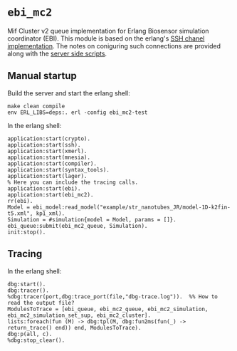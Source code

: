 # `ebi_mc2`

Mif Cluster v2 queue implementation for Erlang Biosensor simulation coordinator (EBI).
This module is based on the erlang's [SSH chanel implementation][1]. The notes on
coniguring such connections are provided along with the [server side scripts][2].


## Manual startup

Build the server and start the erlang shell:

    make clean compile
    env ERL_LIBS=deps:. erl -config ebi_mc2-test

In the erlang shell:

    application:start(crypto).
    application:start(ssh).
    application:start(xmerl).
    application:start(mnesia).
    application:start(compiler).
    application:start(syntax_tools).
    application:start(lager).
    % Here you can include the tracing calls.
    application:start(ebi).
    application:start(ebi_mc2).
    rr(ebi).
    Model = ebi_model:read_model("example/str_nanotubes_JR/model-1D-k2fin-t5.xml", kp1_xml).
    Simulation = #simulation{model = Model, params = []}.
    ebi_queue:submit(ebi_mc2_queue, Simulation).
    init:stop().


## Tracing

In the erlang shell:

    dbg:start().
    dbg:tracer().
    %dbg:tracer(port,dbg:trace_port(file,"dbg-trace.log")).  %% How to read the output file?
    ModulesToTrace = [ebi_queue, ebi_mc2_queue, ebi_mc2_simulation, ebi_mc2_simulation_set_sup, ebi_mc2_cluster].
    lists:foreach(fun (M) -> dbg:tpl(M, dbg:fun2ms(fun(_) -> return_trace() end)) end, ModulesToTrace).
    dbg:p(all, c).
    %dbg:stop_clear().



[1]: http://binaries.erlang-solutions.com/R15A/lib/ssh-2.0.8./src/ssh_shell.erl (Erlang SSH Shell)
[2]: priv/cluster/README.md (EBI MC2 Cluster-side implementation description)
